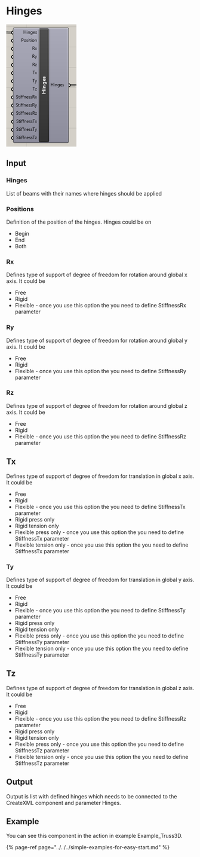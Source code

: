 # Hinges

![Hinges component](../../../../.gitbook/assets/hingescomponent.png)

## Input

### Hinges

List of beams with their names where hinges should be applied

### Positions

Definition of the position of the hinges. Hinges could be on

* Begin
* End
* Both

### Rx

Defines type of support of degree of freedom for rotation around global x axis. It could be

* Free
* Rigid
* Flexible - once you use this option the you need to define StiffnessRx parameter

### Ry

Defines type of support of degree of freedom for rotation around global y axis. It could be

* Free
* Rigid
* Flexible - once you use this option the you need to define StiffnessRy parameter

### Rz

Defines type of support of degree of freedom for rotation around global z axis. It could be

* Free
* Rigid
* Flexible - once you use this option the you need to define StiffnessRz parameter

## Tx

Defines type of support of degree of freedom for translation in global x axis. It could be

* Free
* Rigid
* Flexible - once you use this option the you need to define StiffnessTx parameter
* Rigid press only
* Rigid tension only
* Flexible press only - once you use this option the you need to define StiffnessTx parameter
* Flexible tension only - once you use this option the you need to define StiffnessTx parameter

### **Ty**

Defines type of support of degree of freedom for translation in global y axis. It could be

* Free
* Rigid
* Flexible - once you use this option the you need to define StiffnessTy parameter
* Rigid press only
* Rigid tension only
* Flexible press only - once you use this option the you need to define StiffnessTy parameter
* Flexible tension only - once you use this option the you need to define StiffnessTy parameter

## Tz

Defines type of support of degree of freedom for translation in global z axis. It could be

* Free
* Rigid
* Flexible - once you use this option the you need to define StiffnessRz parameter
* Rigid press only
* Rigid tension only
* Flexible press only - once you use this option the you need to define StiffnessTz parameter
* Flexible tension only - once you use this option the you need to define StiffnessTz parameter

## Output

Output is list with defined hinges which needs to be connected to the CreateXML component and parameter Hinges.

## Example

You can see this component in the action in example Example\_Truss3D.

{% page-ref page="../../../simple-examples-for-easy-start.md" %}



